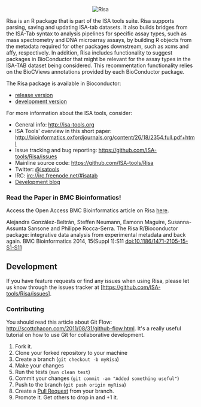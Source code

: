 
<!-- README.md is generated from README.Rmd. Please edit that file -->
<p align="center">
<img src="http://isatab.sourceforge.net/assets/img/tools/tools-table-images/risatab.png" align="center" alt="Risa"/>
</p>
Risa is an R package that is part of the ISA tools suite. Risa supports parsing, saving and updating ISA-tab datasets. It also builds bridges from the ISA-Tab syntax to analysis pipelines for specific assay types, such as mass spectrometry and DNA microarray assays, by building R objects from the metadata required for other packages downstream, such as xcms and affy, respectively. In addition, Risa includes functionality to suggest packages in BioConductor that might be relevant for the assay types in the ISA-TAB dataset being considered. This recommentation functionality relies on the BioCViews annotations provided by each BioConductor package.

The Risa package is available in Bioconductor:

-   [release version](http://www.bioconductor.org/packages/release/bioc/html/Risa.html)
-   [development version](http://www.bioconductor.org/packages/devel/bioc/html/Risa.html)

For more information about the ISA tools, consider:

-   General info: <http://isa-tools.org>
-   ISA Tools' overview in this short paper: <http://bioinformatics.oxfordjournals.org/content/26/18/2354.full.pdf+html>
-   Issue tracking and bug reporting: <https://github.com/ISA-tools/Risa/issues>
-   Mainline source code: <https://github.com/ISA-tools/Risa>
-   Twitter: [@isatools](http://twitter.com/isatools)
-   IRC: <irc://irc.freenode.net/#isatab>
-   [Development blog](http://isatools.wordpress.com)

### Read the Paper in BMC Bioinformatics!

Access the Open Access BMC Bioinformatics article on Risa [here](http://www.biomedcentral.com/1471-2105/15/S1/S11).

Alejandra González-Beltrán, Steffen Neumann, Eamonn Maguire, Susanna-Assunta Sansone and Philippe Rocca-Serra. The Risa R/Bioconductor package: integrative data analysis from experimental metadata and back again. BMC Bioinformatics 2014, 15(Suppl 1):S11 [doi:10.1186/1471-2105-15-S1-S11](http://dx.doi.org/10.1186/1471-2105-15-S1-S11)

Development
-----------

If you have feature requests or find any issues when using Risa, please let us know through the issues tracker at \[<https://github.com/ISA-tools/Risa/issues>\].

### Contributing

You should read this article about Git Flow: <http://scottchacon.com/2011/08/31/github-flow.html>. It's a really useful tutorial on how to use Git for collaborative development.

1.  Fork it.
2.  Clone your forked repository to your machine
3.  Create a branch (`git checkout -b myRisa`)
4.  Make your changes
5.  Run the tests (`mvn clean test`)
6.  Commit your changes (`git commit -am "Added something useful"`)
7.  Push to the branch (`git push origin myRisa`)
8.  Create a [Pull Request](http://help.github.com/pull-requests/) from your branch.
9.  Promote it. Get others to drop in and +1 it.
